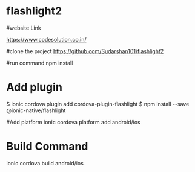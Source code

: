# flashlight2

#website Link 

https://www.codesolution.co.in/

#clone the project
https://github.com/Sudarshan101/flashlight2

#run command 
npm install 
# Add plugin 
$ ionic cordova plugin add cordova-plugin-flashlight
$ npm install --save @ionic-native/flashlight

#Add platform 
ionic cordova platform add android/ios

# Build Command
ionic cordova build android/ios
